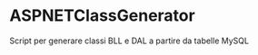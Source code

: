 ASPNETClassGenerator
====================

Script per generare classi BLL e DAL a partire da tabelle MySQL